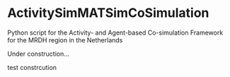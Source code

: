 # ActivitySimMATSimCoSimulation
Python script for the Activity- and Agent-based Co-simulation Framework for the MRDH region in the Netherlands

Under construction...

test constrcution
